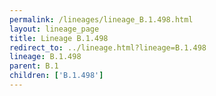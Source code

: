 ```yaml
---
permalink: /lineages/lineage_B.1.498.html
layout: lineage_page
title: Lineage B.1.498
redirect_to: ../lineage.html?lineage=B.1.498
lineage: B.1.498
parent: B.1
children: ['B.1.498']
---
```

